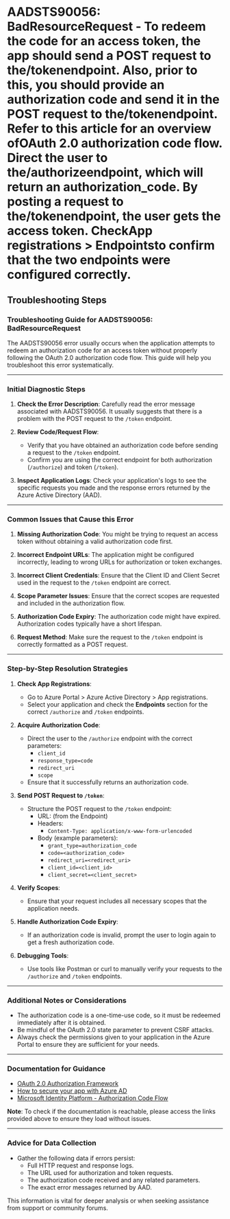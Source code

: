 # AADSTS90056: BadResourceRequest - To redeem the code for an access token, the app should send a POST request to the/tokenendpoint. Also, prior to this, you should provide an authorization code and send it in the POST request to the/tokenendpoint. Refer to this article for an overview ofOAuth 2.0 authorization code flow. Direct the user to the/authorizeendpoint, which will return an authorization_code. By posting a request to the/tokenendpoint, the user gets the access token. CheckApp registrations > Endpointsto confirm that the two endpoints were configured correctly.


## Troubleshooting Steps
### Troubleshooting Guide for AADSTS90056: BadResourceRequest

The AADSTS90056 error usually occurs when the application attempts to redeem an authorization code for an access token without properly following the OAuth 2.0 authorization code flow. This guide will help you troubleshoot this error systematically.

---

### Initial Diagnostic Steps

1. **Check the Error Description**: Carefully read the error message associated with AADSTS90056. It usually suggests that there is a problem with the POST request to the `/token` endpoint.

2. **Review Code/Request Flow**:
   - Verify that you have obtained an authorization code before sending a request to the `/token` endpoint.
   - Confirm you are using the correct endpoint for both authorization (`/authorize`) and token (`/token`).

3. **Inspect Application Logs**: Check your application's logs to see the specific requests you made and the response errors returned by the Azure Active Directory (AAD).

---

### Common Issues that Cause this Error

1. **Missing Authorization Code**: You might be trying to request an access token without obtaining a valid authorization code first.

2. **Incorrect Endpoint URLs**: The application might be configured incorrectly, leading to wrong URLs for authorization or token exchanges.

3. **Incorrect Client Credentials**: Ensure that the Client ID and Client Secret used in the request to the `/token` endpoint are correct.

4. **Scope Parameter Issues**: Ensure that the correct scopes are requested and included in the authorization flow.

5. **Authorization Code Expiry**: The authorization code might have expired. Authorization codes typically have a short lifespan.

6. **Request Method**: Make sure the request to the `/token` endpoint is correctly formatted as a POST request.

---

### Step-by-Step Resolution Strategies

1. **Check App Registrations**:
   - Go to Azure Portal > Azure Active Directory > App registrations.
   - Select your application and check the **Endpoints** section for the correct `/authorize` and `/token` endpoints.

2. **Acquire Authorization Code**:
   - Direct the user to the `/authorize` endpoint with the correct parameters:
     - `client_id`
     - `response_type=code`
     - `redirect_uri`
     - `scope`
   - Ensure that it successfully returns an authorization code.

3. **Send POST Request to `/token`**:
   - Structure the POST request to the `/token` endpoint:
     - URL: (from the Endpoint)
     - Headers:
       - `Content-Type: application/x-www-form-urlencoded`
     - Body (example parameters):
       - `grant_type=authorization_code`
       - `code=<authorization_code>`
       - `redirect_uri=<redirect_uri>`
       - `client_id=<client_id>`
       - `client_secret=<client_secret>`

4. **Verify Scopes**:
   - Ensure that your request includes all necessary scopes that the application needs.

5. **Handle Authorization Code Expiry**:
   - If an authorization code is invalid, prompt the user to login again to get a fresh authorization code.

6. **Debugging Tools**:
   - Use tools like Postman or curl to manually verify your requests to the `/authorize` and `/token` endpoints.

---

### Additional Notes or Considerations

- The authorization code is a one-time-use code, so it must be redeemed immediately after it is obtained.
- Be mindful of the OAuth 2.0 state parameter to prevent CSRF attacks.
- Always check the permissions given to your application in the Azure Portal to ensure they are sufficient for your needs.

---

### Documentation for Guidance

- [OAuth 2.0 Authorization Framework](https://oauth.net/2/)
- [How to secure your app with Azure AD](https://docs.microsoft.com/en-us/azure/active-directory/develop/quickstart-v2-aspnet)
- [Microsoft Identity Platform - Authorization Code Flow](https://docs.microsoft.com/en-us/azure/active-directory/develop/v2-oauth2-auth-code-flow)

**Note**: To check if the documentation is reachable, please access the links provided above to ensure they load without issues.

---

### Advice for Data Collection

- Gather the following data if errors persist:
  - Full HTTP request and response logs.
  - The URL used for authorization and token requests.
  - The authorization code received and any related parameters.
  - The exact error messages returned by AAD.

This information is vital for deeper analysis or when seeking assistance from support or community forums.